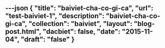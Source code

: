 ---json
{
"title": "baiviet-cha-co-gi-ca",
"url": "test-baiviet-1",
"description": "baiviet-cha-co-gi-ca",
"collection": "baiviet",
"layout": "blog-post.html",
"dacbiet": false,
"date": "2015-11-04",
"draft": "false"
}
---